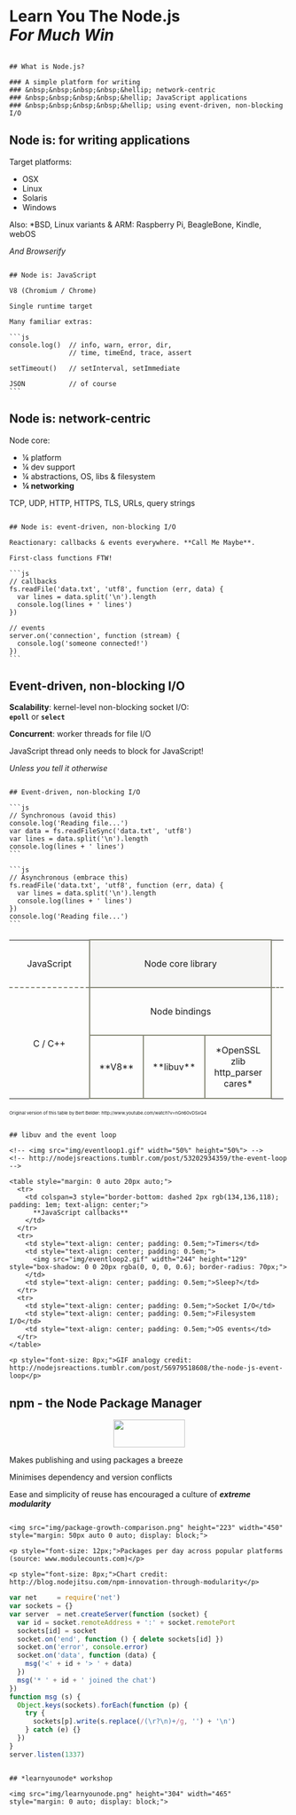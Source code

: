 
# Learn You The Node.js<br>*For Much Win*

~~~~~~~~~~~~~~~~~~~~~~~~~~~~~~~~~~~~~~~~~~~~~~~~~~~~~~~~~~~~~~~~~~~~~~~~~~~~~~~~

## What is Node.js?

### A simple platform for writing
### &nbsp;&nbsp;&nbsp;&nbsp;&hellip; network-centric
### &nbsp;&nbsp;&nbsp;&nbsp;&hellip; JavaScript applications
### &nbsp;&nbsp;&nbsp;&nbsp;&hellip; using event-driven, non-blocking I/O

~~~~~~~~~~~~~~~~~~~~~~~~~~~~~~~~~~~~~~~~~~~~~~~~~~~~~~~~~~~~~~~~~~~~~~~~~~~~~~~~

## Node is: for writing applications

Target platforms:

  * OSX
  * Linux
  * Solaris
  * Windows

Also: *BSD, Linux variants & ARM: Raspberry Pi, BeagleBone, Kindle, webOS

*And Browserify*

~~~~~~~~~~~~~~~~~~~~~~~~~~~~~~~~~~~~~~~~~~~~~~~~~~~~~~~~~~~~~~~~~~~~~~~~~~~~~~~~

## Node is: JavaScript

V8 (Chromium / Chrome)

Single runtime target

Many familiar extras:

```js
console.log()  // info, warn, error, dir,
               // time, timeEnd, trace, assert

setTimeout()   // setInterval, setImmediate

JSON           // of course
```

~~~~~~~~~~~~~~~~~~~~~~~~~~~~~~~~~~~~~~~~~~~~~~~~~~~~~~~~~~~~~~~~~~~~~~~~~~~~~~~~

## Node is: network-centric

Node core:

 * &frac14; platform
 * &frac14; dev support
 * &frac14; abstractions, OS, libs & filesystem
 * **&frac14; networking**

TCP, UDP, HTTP, HTTPS, TLS, URLs, query strings

~~~~~~~~~~~~~~~~~~~~~~~~~~~~~~~~~~~~~~~~~~~~~~~~~~~~~~~~~~~~~~~~~~~~~~~~~~~~~~~~

## Node is: event-driven, non-blocking I/O

Reactionary: callbacks & events everywhere. **Call Me Maybe**.

First-class functions FTW!

```js
// callbacks
fs.readFile('data.txt', 'utf8', function (err, data) {
  var lines = data.split('\n').length
  console.log(lines + ' lines')
})

// events
server.on('connection', function (stream) {
  console.log('someone connected!')
})
```

~~~~~~~~~~~~~~~~~~~~~~~~~~~~~~~~~~~~~~~~~~~~~~~~~~~~~~~~~~~~~~~~~~~~~~~~~~~~~~~~

## Event-driven, non-blocking I/O

**Scalability**: kernel-level non-blocking socket I/O:<br><b><code>epoll</code></b> or <b><code>select</code></b>

**Concurrent**: worker threads for file I/O

JavaScript thread only needs to block for JavaScript!

*Unless you tell it otherwise*

~~~~~~~~~~~~~~~~~~~~~~~~~~~~~~~~~~~~~~~~~~~~~~~~~~~~~~~~~~~~~~~~~~~~~~~~~~~~~~~~

## Event-driven, non-blocking I/O

```js
// Synchronous (avoid this)
console.log('Reading file...')
var data = fs.readFileSync('data.txt', 'utf8')
var lines = data.split('\n').length
console.log(lines + ' lines')
```

```js
// Asynchronous (embrace this)
fs.readFile('data.txt', 'utf8', function (err, data) {
  var lines = data.split('\n').length
  console.log(lines + ' lines')
})
console.log('Reading file...')
```

~~~~~~~~~~~~~~~~~~~~~~~~~~~~~~~~~~~~~~~~~~~~~~~~~~~~~~~~~~~~~~~~~~~~~~~~~~~~~~~~

<table cellpadding=0 cellspacing=0 style="border-collapse: collapse; margin: 20px auto;">
  <tr>
    <td style="border-bottom: dashed 2px rgb(134,136,118); padding: 2em; text-align: center;">JavaScript</td>
    <td style="border: solid 2px rgb(134,136,118); background-color: rgb(245,245,244); padding: 2em; text-align: center;" colspan=4>Node core library</td>
    <td style="border-bottom: dashed 2px rgb(134,136,118); padding: 0.5em;">&nbsp;</td>
  </tr>
  <tr>
    <td style="padding: 2em; text-align: center;" rowspan=2>C / C++</td>
    <td style="border: solid 2px rgb(134,136,118); padding: 2em; text-align: center;" colspan=4>Node bindings</td>
  </tr>
  <tr>
    <td style="border: solid 2px rgb(134,136,118); padding: 1em; text-align: center;">
      **V8**
    </td>
    <td style="border: solid 2px rgb(134,136,118); padding: 1em; text-align: center;">
      **libuv**
    </td>
    <td style="border: solid 2px rgb(134,136,118); padding: 1em; text-align: center;">
      *OpenSSL<br>zlib<br>http_parser<br>cares*
    </td>
  </tr>
</table>

<p style="font-size: 8px;">Original version of this table by Bert Belder: http://www.youtube.com/watch?v=nGn60vDSxQ4</p>

~~~~~~~~~~~~~~~~~~~~~~~~~~~~~~~~~~~~~~~~~~~~~~~~~~~~~~~~~~~~~~~~~~~~~~~~~~~~~~~~

## libuv and the event loop

<!-- <img src="img/eventloop1.gif" width="50%" height="50%"> -->
<!-- http://nodejsreactions.tumblr.com/post/53202934359/the-event-loop -->

<table style="margin: 0 auto 20px auto;">
  <tr>
    <td colspan=3 style="border-bottom: dashed 2px rgb(134,136,118); padding: 1em; text-align: center;">
      **JavaScript callbacks**
    </td>
  </tr>
  <tr>
    <td style="text-align: center; padding: 0.5em;">Timers</td>
    <td style="text-align: center; padding: 0.5em;">
      <img src="img/eventloop2.gif" width="244" height="129" style="box-shadow: 0 0 20px rgba(0, 0, 0, 0.6); border-radius: 70px;">
    </td>
    <td style="text-align: center; padding: 0.5em;">Sleep?</td>
  </tr>
  <tr>
    <td style="text-align: center; padding: 0.5em;">Socket I/O</td>
    <td style="text-align: center; padding: 0.5em;">Filesystem I/O</td>
    <td style="text-align: center; padding: 0.5em;">OS events</td>
  </tr>
</table>

<p style="font-size: 8px;">GIF analogy credit: http://nodejsreactions.tumblr.com/post/56979518608/the-node-js-event-loop</p>

~~~~~~~~~~~~~~~~~~~~~~~~~~~~~~~~~~~~~~~~~~~~~~~~~~~~~~~~~~~~~~~~~~~~~~~~~~~~~~~~

## npm - the Node Package Manager

<img src="img/npm.png" height="50" width="129" style="margin: 0 auto; display: block;">

Makes publishing and using packages a breeze

Minimises dependency and version conflicts

Ease and simplicity of reuse has encouraged a culture of ***extreme modularity***

~~~~~~~~~~~~~~~~~~~~~~~~~~~~~~~~~~~~~~~~~~~~~~~~~~~~~~~~~~~~~~~~~~~~~~~~~~~~~~~~

<img src="img/package-growth-comparison.png" height="223" width="450" style="margin: 50px auto 0 auto; display: block;">

<p style="font-size: 12px;">Packages per day across popular platforms (source: www.modulecounts.com)</p>

<p style="font-size: 8px;">Chart credit: http://blog.nodejitsu.com/npm-innovation-through-modularity</p>

~~~~~~~~~~~~~~~~~~~~~~~~~~~~~~~~~~~~~~~~~~~~~~~~~~~~~~~~~~~~~~~~~~~~~~~~~~~~~~~~

```js
var net     = require('net')
var sockets = {}
var server  = net.createServer(function (socket) {
  var id = socket.remoteAddress + ':' + socket.remotePort
  sockets[id] = socket
  socket.on('end', function () { delete sockets[id] })
  socket.on('error', console.error)
  socket.on('data', function (data) {
    msg('<' + id + '> ' + data)
  })
  msg('* ' + id + ' joined the chat')
})
function msg (s) {
  Object.keys(sockets).forEach(function (p) {
    try {
      sockets[p].write(s.replace(/(\r?\n)+/g, '') + '\n')
    } catch (e) {}
  })
}
server.listen(1337)
```

~~~~~~~~~~~~~~~~~~~~~~~~~~~~~~~~~~~~~~~~~~~~~~~~~~~~~~~~~~~~~~~~~~~~~~~~~~~~~~~~

## *learnyounode* workshop

<img src="img/learnyounode.png" height="304" width="465" style="margin: 0 auto; display: block;">
